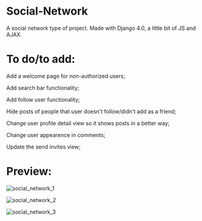 # Social-Network

A social network type of project. Made with Django 4.0, a little bit of JS and AJAX.

# To do/to add:

Add a welcome page for non-authorized users;

Add search bar functionality;

Add follow user functionality;

Hide posts of people that user doesn't follow/didn't add as a friend;

Change user profile detail view so it shows posts in a better way;

Change user appearence in comments;

Update the send invites view;

# Preview:

![social_network_1](https://user-images.githubusercontent.com/86254474/158975596-cceaea2c-52e1-4a79-8902-8844216b3e21.png)

![social_network_2](https://user-images.githubusercontent.com/86254474/158975606-1d6cec42-03b8-423e-85bd-d035312db34d.png)

![social_network_3](https://user-images.githubusercontent.com/86254474/158975630-8c7d74f1-0d0b-4d94-81f9-0da4caa5fb14.png)
